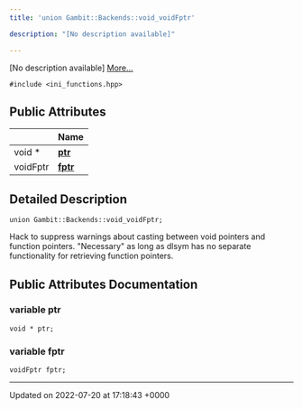 ```yaml
---
title: 'union Gambit::Backends::void_voidFptr'

description: "[No description available]"

---
```









[No description available] [More...](#detailed-description)


`#include <ini_functions.hpp>`

## Public Attributes

|                | Name           |
| -------------- | -------------- |
| void * | **[ptr](/documentation/code/classes/uniongambit_1_1backends_1_1void__voidfptr/#variable-ptr)**  |
| voidFptr | **[fptr](/documentation/code/classes/uniongambit_1_1backends_1_1void__voidfptr/#variable-fptr)**  |

## Detailed Description

```
union Gambit::Backends::void_voidFptr;
```


Hack to suppress warnings about casting between void pointers and function pointers. "Necessary" as long as dlsym has no separate functionality for retrieving function pointers. 

## Public Attributes Documentation

### variable ptr

```
void * ptr;
```


### variable fptr

```
voidFptr fptr;
```


-------------------------------

Updated on 2022-07-20 at 17:18:43 +0000